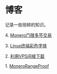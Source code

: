 # 博客

记录一些琐碎的知识。

4\. [Monero门限多签交易](/004Multisig/004Multisig.md)

3\. [Linux终端彩色字体](/003Linux终端彩色字体/003Linux终端彩色字体.md)

2\. [利用VPS间接下载](/002VPS间接下载/002VPS间接下载.md)

1\. [MoneroRangeProof](/001RangeProof/001RangeProof.md)